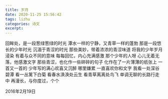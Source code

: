 ```yaml
---
title: 岁月
date: 2020-11-25 15:56:42
tags: lizhu
categories: 诗文
excerpt: 
---
```

回眸处，是一段葱绿葱绿的时光
潭水一样的宁静，又青草一样的蓬勃
那是一段悠长的少年时光
沉湎于青涩的时光
那些美妙，带着浓浓的青涩味道
将我的少年岁月浸染
有着与众不同的意味
每每回忆，内心充满感激
那个少年的人呀
心儿无着无落，他感激文字
那些青涩，也化作一些碎碎的句子
化作在了一片薄薄的纸张上
一首又一首的
少年写的满心欢喜又沉醉
哪里嫌累
一直喜欢你和文字
我看一处深谷碧潭
看一丛篱下白菊
看春水涣涣处云生
看青草离离处鸟飞
单调无聊的长路行走中
再漫长，与你度过，个个

2016年2月19日
